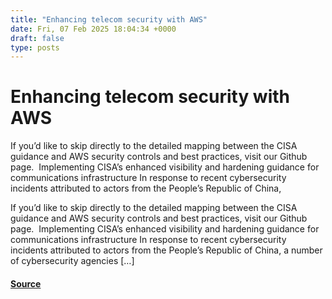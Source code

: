 ```yaml
---
title: "Enhancing telecom security with AWS"
date: Fri, 07 Feb 2025 18:04:34 +0000
draft: false
type: posts
---
```

# Enhancing telecom security with AWS





If you’d like to skip directly to the detailed mapping between the CISA guidance and AWS security controls and best practices, visit our Github page.&nbsp; Implementing CISA’s enhanced visibility and hardening guidance for communications infrastructure In response to recent cybersecurity incidents attributed to actors from the People’s Republic of China,

If you’d like to skip directly to the detailed mapping between the CISA guidance and AWS security controls and best practices, visit our Github page.  Implementing CISA’s enhanced visibility and hardening guidance for communications infrastructure In response to recent cybersecurity incidents attributed to actors from the People’s Republic of China, a number of cybersecurity agencies \[…\]

#### [Source](https://aws.amazon.com/blogs/security/enhancing-telecom-security-with-aws/)

